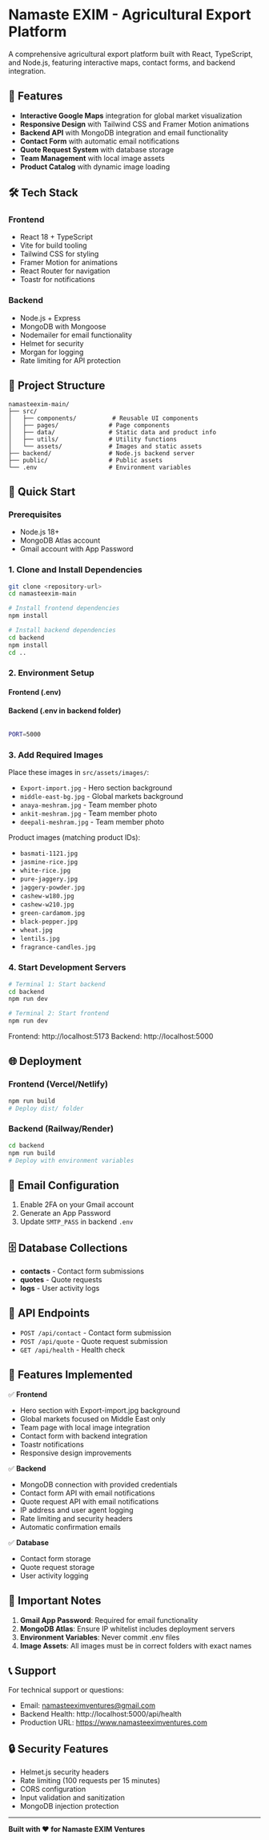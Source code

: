 # Namaste EXIM - Agricultural Export Platform

A comprehensive agricultural export platform built with React, TypeScript, and Node.js, featuring interactive maps, contact forms, and backend integration.

## 🚀 Features

- **Interactive Google Maps** integration for global market visualization
- **Responsive Design** with Tailwind CSS and Framer Motion animations
- **Backend API** with MongoDB integration and email functionality
- **Contact Form** with automatic email notifications
- **Quote Request System** with database storage
- **Team Management** with local image assets
- **Product Catalog** with dynamic image loading

## 🛠️ Tech Stack

### Frontend

- React 18 + TypeScript
- Vite for build tooling
- Tailwind CSS for styling
- Framer Motion for animations
- React Router for navigation
- Toastr for notifications

### Backend

- Node.js + Express
- MongoDB with Mongoose
- Nodemailer for email functionality
- Helmet for security
- Morgan for logging
- Rate limiting for API protection

## 📁 Project Structure

```
namasteexim-main/
├── src/
│   ├── components/          # Reusable UI components
│   ├── pages/              # Page components
│   ├── data/               # Static data and product info
│   ├── utils/              # Utility functions
│   └── assets/             # Images and static assets
├── backend/                # Node.js backend server
├── public/                 # Public assets
└── .env                    # Environment variables
```

## 🚀 Quick Start

### Prerequisites

- Node.js 18+
- MongoDB Atlas account
- Gmail account with App Password

### 1. Clone and Install Dependencies

```bash
git clone <repository-url>
cd namasteexim-main

# Install frontend dependencies
npm install

# Install backend dependencies
cd backend
npm install
cd ..
```

### 2. Environment Setup

#### Frontend (.env)



#### Backend (.env in backend folder)

```bash

PORT=5000
```

### 3. Add Required Images

Place these images in `src/assets/images/`:

- `Export-import.jpg` - Hero section background
- `middle-east-bg.jpg` - Global markets background
- `anaya-meshram.jpg` - Team member photo
- `ankit-meshram.jpg` - Team member photo
- `deepali-meshram.jpg` - Team member photo

Product images (matching product IDs):

- `basmati-1121.jpg`
- `jasmine-rice.jpg`
- `white-rice.jpg`
- `pure-jaggery.jpg`
- `jaggery-powder.jpg`
- `cashew-w180.jpg`
- `cashew-w210.jpg`
- `green-cardamom.jpg`
- `black-pepper.jpg`
- `wheat.jpg`
- `lentils.jpg`
- `fragrance-candles.jpg`

### 4. Start Development Servers

```bash
# Terminal 1: Start backend
cd backend
npm run dev

# Terminal 2: Start frontend
npm run dev
```

Frontend: http://localhost:5173
Backend: http://localhost:5000

## 🌐 Deployment

### Frontend (Vercel/Netlify)

```bash
npm run build
# Deploy dist/ folder
```

### Backend (Railway/Render)

```bash
cd backend
npm run build
# Deploy with environment variables
```

## 📧 Email Configuration

1. Enable 2FA on your Gmail account
2. Generate an App Password
3. Update `SMTP_PASS` in backend `.env`

## 🗄️ Database Collections

- **contacts** - Contact form submissions
- **quotes** - Quote requests
- **logs** - User activity logs

## 🔧 API Endpoints

- `POST /api/contact` - Contact form submission
- `POST /api/quote` - Quote request submission
- `GET /api/health` - Health check

## 📱 Features Implemented

✅ **Frontend**

- Hero section with Export-import.jpg background
- Global markets focused on Middle East only
- Team page with local image integration
- Contact form with backend integration
- Toastr notifications
- Responsive design improvements

✅ **Backend**

- MongoDB connection with provided credentials
- Contact form API with email notifications
- Quote request API with email notifications
- IP address and user agent logging
- Rate limiting and security headers
- Automatic confirmation emails

✅ **Database**

- Contact form storage
- Quote request storage
- User activity logging

## 🚨 Important Notes

1. **Gmail App Password**: Required for email functionality
2. **MongoDB Atlas**: Ensure IP whitelist includes deployment servers
3. **Environment Variables**: Never commit .env files
4. **Image Assets**: All images must be in correct folders with exact names

## 📞 Support

For technical support or questions:

- Email: namasteeximventures@gmail.com
- Backend Health: http://localhost:5000/api/health
- Production URL: https://www.namasteeximventures.com

## 🔒 Security Features

- Helmet.js security headers
- Rate limiting (100 requests per 15 minutes)
- CORS configuration
- Input validation and sanitization
- MongoDB injection protection

---

**Built with ❤️ for Namaste EXIM Ventures**
